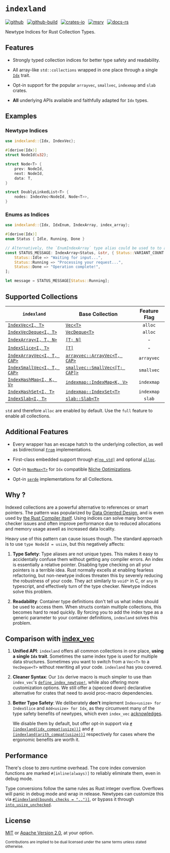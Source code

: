 # `indexland`

[![github]](https://github.com/cmrschwarz/indexland/tree/main/crates/indexland)&ensp;
[![github-build]](https://github.com/cmrschwarz/indexland/actions/workflows/ci.yml)&ensp;
[![crates-io]](https://crates.io/crates/indexland)&ensp;
[![msrv]](https://crates.io/crates/indexland)&ensp;
[![docs-rs]](https://docs.rs/indexland)&ensp;

[github]: https://img.shields.io/badge/cmrschwarz/indexland-8da0cb?&labelColor=555555&logo=github
[github-build]: https://github.com/cmrschwarz/indexland/actions/workflows/ci.yml/badge.svg
[crates-io]: https://img.shields.io/crates/v/indexland.svg?logo=rust
[msrv]: https://img.shields.io/crates/msrv/indexland?logo=rust
[docs-rs]: https://img.shields.io/badge/docs.rs-indexland-66c2a5?logo=docs.rs

Newtype Indices for Rust Collection Types.

## Features
- Strongly typed collection indices for better type safety and readability.

- All array-like `std::collections` wrapped in one place through a single
  [`Idx`](https://docs.rs/indexland/latest/indexland/trait.Idx.html) trait.

- Opt-in support for the popular `arrayvec`, `smallvec`, `indexmap` and `slab` crates.

- **All** underlying APIs available and faithfully adapted for `Idx` types.

## Examples
### Newtype Indices
```rust
use indexland::{Idx, IndexVec};

#[derive(Idx)]
struct NodeId(u32);

struct Node<T> {
    prev: NodeId,
    next: NodeId,
    data: T,
}

struct DoublyLinkedList<T> {
    nodes: IndexVec<NodeId, Node<T>>,
}
```

### Enums as Indices
```rust
use indexland::{Idx, IdxEnum, IndexArray, index_array};

#[derive(Idx)]
enum Status { Idle, Running, Done }

// Alternatively, the `EnumIndexArray` type alias could be used to to avoid specifying the array len
const STATUS_MESSAGE: IndexArray<Status, &str, { Status::VARIANT_COUNT }> = index_array![
    Status::Idle => "Waiting for input...",
    Status::Running => "Processing your request...",
    Status::Done => "Operation complete!",
];

let message = STATUS_MESSAGE[Status::Running];
```

## Supported Collections

| `indexland` | Base Collection | Feature Flag |
|----------|-----------------------|:------------------:|
| [`IndexVec<I, T>`](https://docs.rs/indexland/latest/indexland/struct.IndexVec.html) | [`Vec<T>`](https://doc.rust-lang.org/std/vec/struct.Vec.html) | `alloc` |
| [`IndexVecDeque<I, T>`](https://docs.rs/indexland/latest/indexland/struct.IndexVecDeque.html) | [`VecDeque<T>`](https://doc.rust-lang.org/std/collections/struct.VecDeque.html) |  `alloc` |
| [`IndexArray<I, T, N>`](https://docs.rs/indexland/latest/indexland/struct.IndexArray.html) | [`[T; N]`](https://doc.rust-lang.org/std/primitive.array.html) | - |
| [`IndexSlice<I, T>`](https://docs.rs/indexland/latest/indexland/struct.IndexSlice.html) | [`[T]`](https://doc.rust-lang.org/std/primitive.slice.html) | - |
| [`IndexArrayVec<I, T, CAP>`](https://docs.rs/indexland/latest/indexland/struct.IndexArrayVec.html) | [`arrayvec::ArrayVec<T, CAP>`](https://docs.rs/arrayvec/latest/arrayvec/struct.ArrayVec.html) | `arrayvec` |
| [`IndexSmallVec<I, T, CAP>`](https://docs.rs/indexland/latest/indexland/struct.IndexSmallVec.html) | [`smallvec::SmallVec<[T; CAP]>`](https://docs.rs/smallvec/latest/smallvec/struct.SmallVec.html)  | `smallvec`  |
| [`IndexHashMap<I, K, V>`](https://docs.rs/indexland/latest/indexland/struct.IndexHashMap.html) | [`indexmap::IndexMap<K, V>`](https://docs.rs/indexmap/latest/indexmap/map/struct.IndexMap.html) | `indexmap` |
| [`IndexHashSet<I, T>`](https://docs.rs/indexland/latest/indexland/struct.IndexHashSet.html) | [`indexmap::IndexSet<T>`](https://docs.rs/indexmap/latest/indexmap/set/struct.IndexSet.html) | `indexmap` |
| [`IndexSlab<I, T>`](https://docs.rs/indexland/latest/indexland/struct.IndexSlab.html) | [`slab::Slab<T>`](https://docs.rs/slab/latest/slab/struct.Slab.html) | `slab` |

`std` and therefore `alloc` are enabled by default.
Use the `full` feature to enable all collections.

## Additional Features

- Every wrapper has an escape hatch to the underlying collection,
  as well as bidirectional [`From`](core::convert::From) implementations.

- First-class embedded support through
  [`#[no_std]`](https://docs.rust-embedded.org/book/intro/no-std.html)
  and optional [`alloc`](https://doc.rust-lang.org/core/alloc/index.html).

- Opt-in
  [`NonMax<T>`](https://docs.rs/indexland/latest/indexland/struct.NonMax.html) for
  `Idx` compatible [Niche Optimizations](https://doc.rust-lang.org/std/option/index.html#representation).

- Opt-in [`serde`](::serde) implementations for all Collections.

## Why ?
Indexed collections are a powerful alternative to references or smart pointers.
The pattern was popularized by
[Data Oriented Design](https://en.wikipedia.org/wiki/Data-oriented_design),
and is even used by [the Rust Compiler itself](https://github.com/rust-lang/rust/blob/2b285cd5f0877e30ad1d83e04f8cc46254e43391/compiler/rustc_index/src/vec.rs#L40).
Using indices can solve many borrow checker issues and often improve performance
due to reduced allocations and memory usage aswell as increased data locality.

Heavy use of this pattern can cause issues though. The standard approach is to
use `type NodeId = usize`, but this negatively affects:

  1. **Type Safety**: Type aliases are not unique types.
     This makes it easy to accidentally confuse them without getting any compiler errors.
     An index is essentially a relative pointer.
     Disabling type checking on all your pointers is a terrible idea.
     Rust normally excells at enabling fearless refactoring,
     but non-newtype indices threaten this by severely reducing the robustness of your code.
     They act similarly to `void*` in C, or `any` in typescript,
     and effectively turn of the type checker. Newtype indices solve this problem.

  2. **Readability**: Container type definitions don't tell us what index
     should be used to access them. When structs contain multiple collections,
     this becomes hard to read quickly. By forcing you to add the index type
     as a generic parameter to your container definitions, `indexland` solves this problem.


## Comparison with [index_vec](https://docs.rs/index_vec/latest/index_vec/index.html)
1.  **Unified API**: `indexland` offers all common collections in one place,
    **using a single `Idx` trait**. Sometimes the same index type is used
    for multiple data structures. Sometimes you want to switch from a `Vec<T>`
    to a `VecDeque<T>` without rewriting all your code. `indexland` has you covered.

2.  **Cleaner Syntax**: Our `Idx` derive macro is much simpler to use than
    `index_vec`'s [`define_index_newtype!`](https://docs.rs/index_vec/latest/index_vec/macro.define_index_type.html),
    while also offering more customization options.
    We still offer a (specced down) declarative alternative for crates
    that need to avoid proc-macro dependencies.

2.  **Better Type Safety**: We deliberately **don't** implement
    `Index<usize> for IndexSlice` and `Add<usize> for Idx`,
    as they circumvent many of the type safety benefits of newtypes, which even `index_vec`
    [acknowledges](https://docs.rs/index_vec/0.1.4/src/index_vec/indexing.rs.html#113).

    We disable them by default, but offer opt-in support via
    [`#[indexland(idx_compat(usize))]`](https://docs.rs/indexland_derive/latest/indexland_derive/derive.Idx.html#indexlandcompatible)
    and
    [`#[indexland(arith_compat(usize))]`](https://docs.rs/indexland_derive/latest/indexland_derive/derive.Idx.html#indexlandusize_arith)
    respectively for cases where the ergonomic benefits are worth it.



## Performance
There's close to zero runtime overhead. The core index conversion functions are
marked `#[inline(always)]` to reliably eliminate them, even in debug mode.

Type conversions follow the same rules as Rust integer overflow.
Overflows will panic in debug mode and wrap in release.
Newtypes can customize this via
[`#[indexland(bounds_checks = "..")]`](https://docs.rs/indexland_derive/latest/indexland_derive/derive.Idx.html#indexlandbounds_checks--),
or bypass it through
[`into_usize_unchecked`](https://docs.rs/indexland/latest/indexland/trait.Idx.html#tymethod.into_usize).


## License
[MIT](./LICENSE-MIT) or [Apache Version 2.0](./LICENSE-APACHE), at your option.

<sub>
Contributions are implied to be dual licensed under the same terms unless stated otherwise.
</sub>
